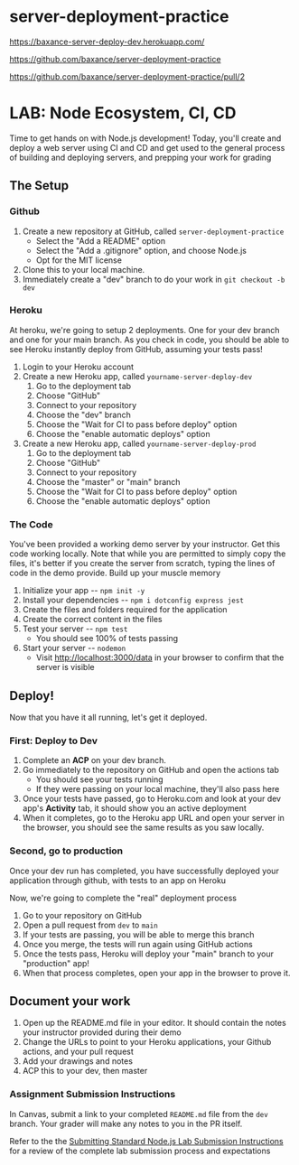 # server-deployment-practice

https://baxance-server-deploy-dev.herokuapp.com/

https://github.com/baxance/server-deployment-practice

https://github.com/baxance/server-deployment-practice/pull/2

# LAB: Node Ecosystem, CI, CD

Time to get hands on with Node.js development! Today, you'll create and deploy a web server using CI and CD and get used to the general process of building and deploying servers, and prepping your work for grading

## The Setup

### Github

1. Create a new repository at GitHub, called `server-deployment-practice`
   - Select the "Add a README" option
   - Select the "Add a .gitignore" option, and choose Node.js
   - Opt for the MIT license
1. Clone this to your local machine.
1. Immediately create a "dev" branch to do your work in
   `git checkout -b dev`

### Heroku

At heroku, we're going to setup 2 deployments. One for your dev branch and one for your main branch. As you check in code, you should be able to see Heroku instantly deploy from GitHub, assuming your tests pass!

1. Login to your Heroku account
1. Create a new Heroku app, called `yourname-server-deploy-dev`
   1. Go to the deployment tab
   1. Choose "GitHub"
   1. Connect to your repository
   1. Choose the "dev" branch
   1. Choose the "Wait for CI to pass before deploy" option
   1. Choose the "enable automatic deploys" option
1. Create a new Heroku app, called `yourname-server-deploy-prod`
   1. Go to the deployment tab
   1. Choose "GitHub"
   1. Connect to your repository
   1. Choose the "master" or "main" branch
   1. Choose the "Wait for CI to pass before deploy" option
   1. Choose the "enable automatic deploys" option

### The Code

You've been provided a working demo server by your instructor. Get this code working locally. Note that while you are permitted to simply copy the files, it's better if you create the server from scratch, typing the lines of code in the demo provide. Build up your muscle memory

1. Initialize your app -- `npm init -y`
1. Install your dependencies -- `npm i dotconfig express jest`
1. Create the files and folders required for the application
1. Create the correct content in the files
1. Test your server -- `npm test`
   - You should see 100% of tests passing
1. Start your server -- `nodemon`
   - Visit <http://localhost:3000/data> in your browser to confirm that the server is visible

## Deploy!

Now that you have it all running, let's get it deployed.

### First: Deploy to Dev

1. Complete an **ACP** on your dev branch.
1. Go immediately to the repository on GitHub and open the actions tab
   - You should see your tests running
   - If they were passing on your local machine, they'll also pass here
1. Once your tests have passed, go to Heroku.com and look at your dev app's **Activity** tab, it should show you an active deployment
1. When it completes, go to the Heroku app URL and open your server in the browser, you should see the same results as you saw locally.

### Second, go to production

Once your dev run has completed, you have successfully deployed your application through github, with tests to an app on Heroku

Now, we're going to complete the "real" deployment process

1. Go to your repository on GitHub
1. Open a pull request from `dev` to `main`
1. If your tests are passing, you will be able to merge this branch
1. Once you merge, the tests will run again using GitHub actions
1. Once the tests pass, Heroku will deploy your "main" branch to your "production" app!
1. When that process completes, open your app in the browser to prove it.

## Document your work

1. Open up the README.md file in your editor. It should contain the notes your instructor provided during their demo
1. Change the URLs to point to your Heroku applications, your Github actions, and your pull request
1. Add your drawings and notes
1. ACP this to your dev, then master

### Assignment Submission Instructions

In Canvas, submit a link to your completed `README.md` file from the `dev` branch.  Your grader will make any notes to you in the PR itself.

 Refer to the the [Submitting Standard Node.js Lab Submission Instructions](../../../reference/submission-instructions/labs/node-apps.md) for a review of the complete lab submission process and expectations